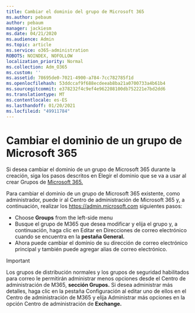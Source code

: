 ```yaml
---
title: Cambiar el dominio del grupo de Microsoft 365
ms.author: pebaum
author: pebaum
manager: jackiesm
ms.date: 04/21/2020
ms.audience: Admin
ms.topic: article
ms.service: o365-administration
ROBOTS: NOINDEX, NOFOLLOW
localization_priority: Normal
ms.collection: Adm_O365
ms.custom: ''
ms.assetid: 78695de0-7021-4900-a784-7cc782785f1d
ms.openlocfilehash: 53ddccaf9f688ecdeeab8ba21a0700733a4b61b4
ms.sourcegitcommit: e378232f4c9ef4e962208100db752221e7bd2dd6
ms.translationtype: MT
ms.contentlocale: es-ES
ms.lasthandoff: 01/20/2021
ms.locfileid: "49911784"
---
```

# <a name="change-the-domain-for-a-microsoft-365-group"></a>Cambiar el dominio de un grupo de Microsoft 365

Si desea cambiar el dominio de un grupo de Microsoft 365 durante la creación, siga los pasos descritos en Elegir el dominio que se va a usar al crear Grupos de [Microsoft 365.](https://docs.microsoft.com/microsoft-365/admin/create-groups/choose-domain-to-create-groups)

Para cambiar el dominio de un grupo de Microsoft 365 existente, como administrador, puede ir al Centro de administración de Microsoft 365 y, a continuación, realizar los https://admin.microsoft.com siguientes pasos:

- Choose **Groups** from the left-side menu
- Busque el grupo de M365 que desea modificar  y  elija el grupo y, a continuación, haga clic en Editar en Direcciones de correo electrónico cuando se encuentra en la **pestaña General.**
- Ahora puede cambiar el dominio de su dirección de correo electrónico principal y también puede agregar alias de correo electrónico.

> [!IMPORTANT]
> Los grupos de distribución normales y los grupos de seguridad habilitados para correo le permitirán administrar menos opciones desde el Centro de administración de M365, **sección Grupos.** Si desea administrar más detalles, haga  clic en la pestaña Configuración al editar uno de ellos en el Centro de administración de M365 y elija Administrar más opciones en la opción Centro de administración de **Exchange.**